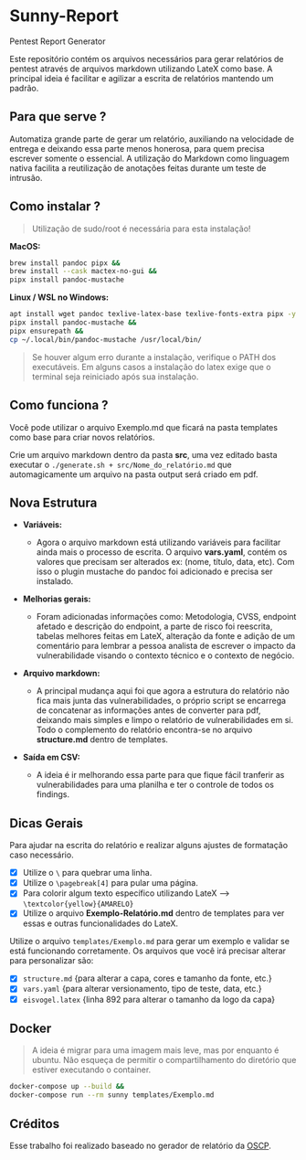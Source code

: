 # Sunny-Report

Pentest Report Generator

Este repositório contém os arquivos necessários para gerar relatórios de pentest através de
arquivos markdown utilizando LateX como base. A principal ideia é facilitar e agilizar a escrita de relatórios mantendo um padrão.

## Para que serve ?

Automatiza grande parte de gerar um relatório, auxiliando na velocidade de entrega e deixando essa parte menos honerosa, para quem precisa escrever somente o essencial.
A utilização do Markdown como linguagem nativa facilita a reutilização de anotações feitas durante um teste de intrusão.

## Como instalar ?

> Utilização de sudo/root é necessária para esta instalação!

**MacOS:**

```sh
brew install pandoc pipx &&
brew install --cask mactex-no-gui &&
pipx install pandoc-mustache
```

**Linux / WSL no Windows:**

```sh
apt install wget pandoc texlive-latex-base texlive-fonts-extra pipx -y &&
pipx install pandoc-mustache &&
pipx ensurepath &&
cp ~/.local/bin/pandoc-mustache /usr/local/bin/
```

>Se houver algum erro durante a instalação, verifique o PATH dos executáveis.
>Em alguns casos a instalação do latex exige que o terminal seja reiniciado após
>sua instalação.

## Como funciona ?

Você pode utilizar o arquivo Exemplo.md que ficará na pasta templates como base para criar novos
relatórios.

Crie um arquivo markdown dentro da pasta **src**, uma vez editado
basta executar o `./generate.sh + src/Nome_do_relatório.md` que automagicamente
um arquivo na pasta output será criado em pdf.

## Nova Estrutura

- **Variáveis:**
    - Agora o arquivo markdown está utilizando variáveis para facilitar ainda mais o processo de escrita. O arquivo **vars.yaml**, contém os valores que precisam ser alterados ex: (nome, título, data, etc). Com isso o plugin mustache do pandoc foi adicionado e precisa ser instalado.

- **Melhorias gerais:**
	- Foram adicionadas informações como: Metodologia, CVSS, endpoint afetado e descrição do endpoint, a parte de risco foi reescrita, tabelas melhores feitas em LateX, alteração da fonte e adição de um comentário para lembrar a pessoa analista de escrever o impacto da vulnerabilidade visando o contexto técnico e o contexto de negócio.

-  **Arquivo markdown:**
	-  A principal mudança aqui foi que agora a estrutura do relatório não fica mais junta das vulnerabilidades, o próprio script se encarrega de concatenar as informações antes de converter para pdf, deixando mais simples e limpo o relatório de vulnerabilidades em si. Todo o complemento do relatório encontra-se no arquivo **structure.md** dentro de templates.

- **Saída em CSV:**
    - A ideia é ir melhorando essa parte para que fique fácil tranferir as vulnerabilidades para uma planilha e ter o controle de todos os findings.

## Dicas Gerais

Para ajudar na escrita do relatório e realizar alguns ajustes de formatação caso necessário.

- [x] Utilize o `\` para quebrar uma linha.
- [x] Utilize o  `\pagebreak[4]` para pular uma página.
- [x] Para colorir algum texto específico utilizando LateX --> `\textcolor{yellow}{AMARELO}`
- [x] Utilize o arquivo **Exemplo-Relatório.md** dentro de templates para ver essas e outras funcionalidades do LateX.

Utilize o arquivo `templates/Exemplo.md` para gerar um exemplo e validar se está funcionando corretamente.
Os arquivos que você irá precisar alterar para personalizar são:

- [x] `structure.md` {para alterar a capa, cores e tamanho da fonte, etc.}
- [x] `vars.yaml` {para alterar versionamento, tipo de teste, data, etc.}
- [x] `eisvogel.latex` {linha 892 para alterar o tamanho da logo da capa}

## Docker

>A ideia é migrar para uma imagem mais leve, mas por enquanto é ubuntu.
>Não esqueça de permitir o compartilhamento do diretório que estiver executando
>o container.

```sh
docker-compose up --build &&
docker-compose run --rm sunny templates/Exemplo.md
```

## Créditos

Esse trabalho foi realizado baseado no gerador de relatório da [OSCP](https://github.com/noraj/OSCP-Exam-Report-Template-Markdown).
